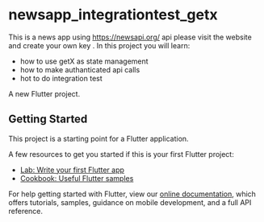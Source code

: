 # newsapp_integrationtest_getx

This is a news app using https://newsapi.org/ api please visit the website and create your own key .
In this project you will learn:
- how to use getX as state management
- how to make authanticated api calls
- hot to do integration test 

A new Flutter project.

## Getting Started

This project is a starting point for a Flutter application.

A few resources to get you started if this is your first Flutter project:

- [Lab: Write your first Flutter app](https://flutter.dev/docs/get-started/codelab)
- [Cookbook: Useful Flutter samples](https://flutter.dev/docs/cookbook)

For help getting started with Flutter, view our
[online documentation](https://flutter.dev/docs), which offers tutorials,
samples, guidance on mobile development, and a full API reference.
